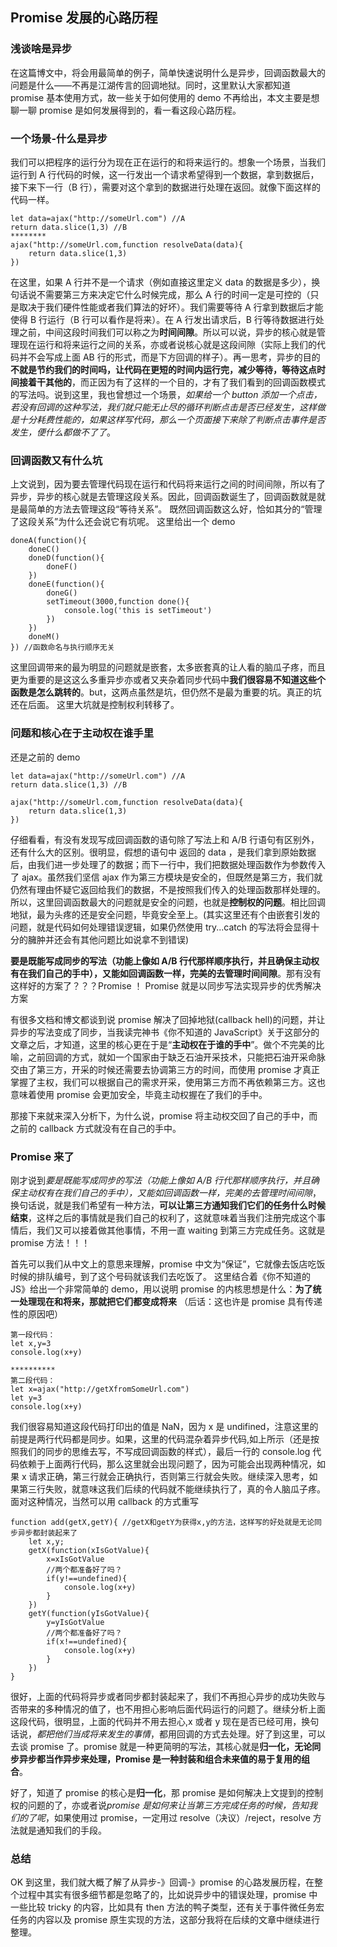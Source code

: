 ## Promise 发展的心路历程

### 浅谈啥是异步

在这篇博文中，将会用最简单的例子，简单快速说明什么是异步，回调函数最大的问题是什么——不再是江湖传言的回调地狱。同时，这里默认大家都知道 promise 基本使用方式，故一些关于如何使用的 demo 不再给出，本文主要是想聊一聊 promise 是如何发展得到的，看一看这段心路历程。

### 一个场景-什么是异步

我们可以把程序的运行分为现在正在运行的和将来运行的。想象一个场景，当我们运行到 A 行代码的时候，这一行发出一个请求希望得到一个数据，拿到数据后，接下来下一行（B 行），需要对这个拿到的数据进行处理在返回。就像下面这样的代码一样。

```
let data=ajax("http://someUrl.com") //A
return data.slice(1,3) //B
********
ajax("http://someUrl.com,function resolveData(data){
    return data.slice(1,3)
})
```

在这里，如果 A 行并不是一个请求（例如直接这里定义 data 的数据是多少），换句话说不需要第三方来决定它什么时候完成，那么 A 行的时间一定是可控的（只是取决于我们硬件性能或者我们算法的好坏）。我们需要等待 A 行拿到数据后才能使得 B 行运行（B 行可以看作是将来）。在 A 行发出请求后，B 行等待数据进行处理之前，中间这段时间我们可以称之为**时间间隙**。所以可以说，异步的核心就是管理现在运行和将来运行之间的关系，亦或者说核心就是这段间隙（实际上我们的代码并不会写成上面 AB 行的形式，而是下方回调的样子）。再一思考，异步的目的**不就是节约我们的时间吗，让代码在更短的时间内运行完，减少等待，等待这点时间接着干其他的**，而正因为有了这样的一个目的，才有了我们看到的回调函数模式的写法吗。说到这里，我也曾想过一个场景，_如果给一个 button 添加一个点击，若没有回调的这种写法，我们就只能无止尽的循环判断点击是否已经发生，这样做是十分耗费性能的，如果这样写代码，那么一个页面接下来除了判断点击事件是否发生，便什么都做不了了_。

### 回调函数又有什么坑

上文说到，因为要去管理代码现在运行和代码将来运行之间的时间间隙，所以有了异步，异步的核心就是去管理这段关系。因此，回调函数诞生了，回调函数就是就是最简单的方法去管理这段“等待关系”。
既然回调函数这么好，恰如其分的“管理了这段关系”为什么还会说它有坑呢。
这里给出一个 demo

```
doneA(function(){
    doneC()
    doneD(function(){
        doneF()
    })
    doneE(function(){
        doneG()
        setTimeout(3000,function done(){
            console.log('this is setTimeout')
        })
    })
    doneM()
}) //函数命名与执行顺序无关

```

这里回调带来的最为明显的问题就是嵌套，太多嵌套真的让人看的脑瓜子疼，而且更为重要的是这这么多重异步亦或者又夹杂着同步代码中**我们很容易不知道这些个函数是怎么跳转的**。but，这两点虽然是坑，但仍然不是最为重要的坑。真正的坑还在后面。
这里大坑就是控制权利转移了。

### 问题和核心在于主动权在谁手里

还是之前的 demo

```
let data=ajax("http://someUrl.com") //A
return data.slice(1,3) //B

ajax("http://someUrl.com,function resolveData(data){
    return data.slice(1,3)
})
```

仔细看看，有没有发现写成回调函数的语句除了写法上和 A/B 行语句有区别外，还有什么大的区别。很明显，假想的语句中 返回的 data ，是我们拿到原始数据后，由我们进一步处理了的数据；而下一行中，我们把数据处理函数作为参数传入了 ajax。虽然我们坚信 ajax 作为第三方模块是安全的，但既然是第三方，我们就仍然有理由怀疑它返回给我们的数据，不是按照我们传入的处理函数那样处理的。所以，这里回调函数最大的问题就是安全的问题，也就是**控制权的问题**。相比回调地狱，最为头疼的还是安全问题，毕竟安全至上。(其实这里还有个由嵌套引发的问题，就是代码如何处理错误逻辑，如果仍然使用 try...catch 的写法将会显得十分的臃肿并还会有其他问题比如说拿不到错误)

**要是既能写成同步的写法（功能上像如 A/B 行代那样顺序执行，并且确保主动权有在我们自己的手中），又能如回调函数一样，完美的去管理时间间隙**。那有没有这样好的方案了？？？Promise ！ Promise 就是以同步写法实现异步的优秀解决方案

有很多文档和博文都谈到说 promise 解决了回掉地狱(callback hell)的问题，并让异步的写法变成了同步，当我读完神书《你不知道的 JavaScript》关于这部分的文章之后，才知道，这里的核心更在于是“**主动权在于谁的手中**”。做个不完美的比喻，之前回调的方式，就如一个国家由于缺乏石油开采技术，只能把石油开采命脉交由了第三方，开采的时候还需要去协调第三方的时间，而使用 promise 才真正掌握了主权，我们可以根据自己的需求开采，使用第三方而不再依赖第三方。这也意味着使用 promise 会更加安全，毕竟主动权握在了我们的手中。

那接下来就来深入分析下，为什么说，promise 将主动权交回了自己的手中，而之前的 callback 方式就没有在自己的手中。

### Promise 来了

刚才说到*要是既能写成同步的写法（功能上像如 A/B 行代那样顺序执行，并且确保主动权有在我们自己的手中），又能如回调函数一样，完美的去管理时间间隙*，换句话说，就是我们希望有一种方法，**可以让第三方通知我们它们的任务什么时候结束**，这样之后的事情就是我们自己的权利了，这就意味着当我们注册完成这个事情后，我们又可以接着做其他事情，不用一直 waiting 到第三方完成任务。这就是 promise 方法！！！

首先可以我们从中文上的意思来理解，promise 中文为“保证”，它就像去饭店吃饭时候的排队编号，到了这个号码就该我们去吃饭了。
这里结合着《你不知道的 JS》给出一个非常简单的 demo，用以说明 promise 的内核思想是什么：**为了统一处理现在和将来，那就把它们都变成将来** （后话：这也许是 promise 具有传递性的原因吧）

```
第一段代码：
let x,y=3
console.log(x+y)

**********
第二段代码：
let x=ajax("http://getXfromSomeUrl.com")
let y=3
console.log(x+y)
```

我们很容易知道这段代码打印出的值是 NaN，因为 x 是 undifined，注意这里的前提是两行代码都是同步。如果，这里的代码混杂着异步代码,如上所示（还是按照我们的同步的思维去写，不写成回调函数的样式），最后一行的 console.log 代码依赖于上面两行代码，那么这里就会出现问题了，因为可能会出现两种情况，如果 x 请求正确，第三行就会正确执行，否则第三行就会失败。继续深入思考，如果第三行失败，就意味这我们后续的代码就不能继续执行了，真的令人脑瓜子疼。面对这种情况，当然可以用 callback 的方式重写

```
function add(getX,getY){ //getX和getY为获得x,y的方法，这样写的好处就是无论同步异步都封装起来了
    let x,y;
    getX(function(xIsGotValue){
        x=xIsGotValue
        //两个都准备好了吗？
        if(y!==undefined){
            console.log(x+y)
        }
    })
    getY(function(yIsGotValue){
        y=yIsGotValue
        //两个都准备好了吗？
        if(x!==undefined){
            console.log(x+y)
        }
    })
}
```

很好，上面的代码将异步或者同步都封装起来了，我们不再担心异步的成功失败与否带来的多种情况的值了，也不用担心影响后面代码运行的问题了。继续分析上面这段代码，很明显，上面的代码并不用去担心,x 或者 y 现在是否已经可用，换句话说，_都把他们当成将来发生的事情_，都用回调的方式去处理。好了到这里，可以去谈 promise 了。promise 就是一种更简明的写法，其核心就是**归一化，无论同步异步都当作异步来处理，Promise 是一种封装和组合未来值的易于复用的组合**。

好了，知道了 promise 的核心是**归一化**，那 promise 是如何解决上文提到的控制权的问题的了，亦或者说*promise 是如何来让当第三方完成任务的时候，告知我们的了呢*，如果使用过 promise，一定用过 resolve（决议）/reject，resolve 方法就是通知我们的手段。

### 总结

OK 到这里，我们就大概了解了从异步-》回调-》promise 的心路发展历程，在整个过程中其实有很多细节都是忽略了的，比如说异步中的错误处理，promise 中一些比较 tricky 的内容，比如具有 then 方法的鸭子类型，还有关于事件微任务宏任务的内容以及 promise 原生实现的方法，这部分我将在后续的文章中继续进行整理。
